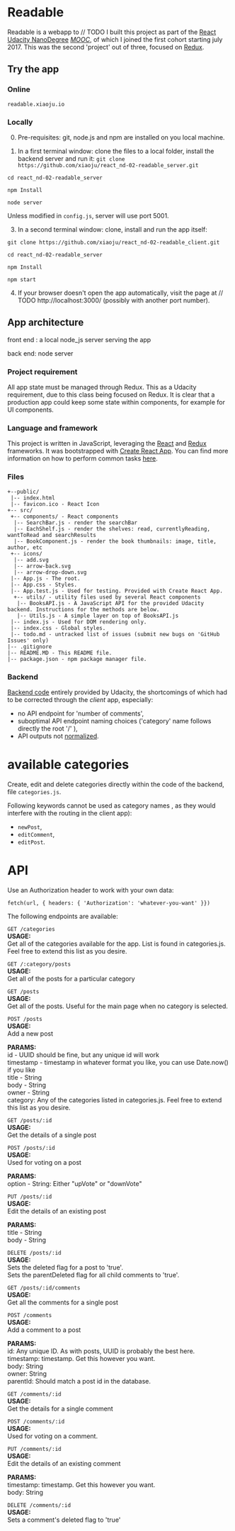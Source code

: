 # Readable

Readable is a webapp to
// TODO
I built this project as part of the [React Udacity NanoDegree](https://www.udacity.com/course/react-nanodegree--nd019) [_MOOC_](https://en.wikipedia.org/wiki/Massive_open_online_course), of which I joined the first cohort starting july 2017. This was the second 'project' out of three, focused on [Redux](http://redux.js.org/).

## Try the app

### Online
`readable.xiaoju.io`

### Locally
0. Pre-requisites: git, node.js and npm are installed on you local machine.

2. In a first terminal window: clone the files to a local folder, install the backend server and run it:
  `git clone https://github.com/xiaoju/react_nd-02-readable_server.git`

  `cd react_nd-02-readable_server`

  `npm Install`

  `node server`

  Unless modified in `config.js`, server will use port 5001.

3. In a second terminal window: clone, install and run the app itself:

  `git clone https://github.com/xiaoju/react_nd-02-readable_client.git`

  `cd react_nd-02-readable_server`

  `npm Install`

  `npm start`

4. If your browser doesn't open the app automatically, visit the page at
// TODO
http://localhost:3000/ (possibly with another port number).  

## App architecture

front end : a local node_js server serving the app

back end: node server

### Project requirement
All app state must be managed through Redux. This as a Udacity requirement, due to this class being focused on Redux. It is clear that a production app could keep some state within components, for example for UI components.

### Language and framework
This project is written in JavaScript, leveraging the [React](https://facebook.github.io/react/) and [Redux](http://redux.js.org/) frameworks.
It was bootstrapped with [Create React App](https://github.com/facebookincubator/create-react-app). You can find more information on how to perform common tasks [here](https://github.com/facebookincubator/create-react-app/blob/master/packages/react-scripts/template/README.md).

### Files
```
+--public/    
 |-- index.html
 |-- favicon.ico - React Icon
+-- src/
 +-- components/ - React components
  |-- SearchBar.js - render the searchBar
  |-- EachShelf.js - render the shelves: read, currentlyReading, wantToRead and searchResults
  |-- BookComponent.js - render the book thumbnails: image, title, author, etc
 +-- icons/
  |-- add.svg
  |-- arrow-back.svg
  |-- arrow-drop-down.svg
 |-- App.js - The root.
 |-- App.css - Styles.
 |-- App.test.js - Used for testing. Provided with Create React App.
  +-- utils/ - utility files used by several React components
   |-- BooksAPI.js - A JavaScript API for the provided Udacity backend. Instructions for the methods are below.
   |-- Utils.js - A simple layer on top of BooksAPI.js
 |-- index.js - Used for DOM rendering only.
 |-- index.css - Global styles.
 |-- todo.md - untracked list of issues (submit new bugs on 'GitHub Issues' only)
|-- .gitignore
|-- README.MD - This README file.
|-- package.json - npm package manager file.
```

### Backend

[Backend code](https://github.com/udacity/reactnd-project-readable-starter) entirely provided by Udacity, the shortcomings of which had to be corrected through the _client_ app, especially:
- no API endpoint for 'number of comments',
- suboptimal API endpoint naming choices ('category' name follows directly the root '/' ),
- API outputs not [normalized](http://redux.js.org/docs/recipes/reducers/NormalizingStateShape.html).

# available categories

Create, edit and delete categories directly within the code of the backend, file `categories.js`.

Following keywords cannot be used as category names , as they would interfere with the routing in the client app):
- `newPost`,
- `editComment`,
- `editPost`.

# API

Use an Authorization header to work with your own data:

`fetch(url, { headers: { 'Authorization': 'whatever-you-want' }})`

The following endpoints are available:  

`GET /categories`  
  **USAGE:**   
    Get all of the categories available for the app. List is found in categories.js.
    Feel free to extend this list as you desire.    

`GET /:category/posts`  
  **USAGE:**    
    Get all of the posts for a particular category   

`GET /posts`  
  **USAGE:**    
    Get all of the posts. Useful for the main page when no category is selected.  

`POST /posts`  
  **USAGE:**  
    Add a new post  

  **PARAMS:**   
    id - UUID should be fine, but any unique id will work  
    timestamp - timestamp in whatever format you like, you can use Date.now() if you like  
    title - String  
    body - String  
    owner - String  
    category: Any of the categories listed in categories.js. Feel free to extend this list as you desire.  

`GET /posts/:id`  
  **USAGE:**  
    Get the details of a single post  

`POST /posts/:id`  
  **USAGE:**  
    Used for voting on a post  

  **PARAMS:**  
    option - String: Either "upVote" or "downVote"  

`PUT /posts/:id`  
  **USAGE:**  
    Edit the details of an existing post  

  **PARAMS:**  
    title - String  
    body - String  

`DELETE /posts/:id`  
  **USAGE:**  
    Sets the deleted flag for a post to 'true'.   
    Sets the parentDeleted flag for all child comments to 'true'.  

`GET /posts/:id/comments`  
  **USAGE:**  
    Get all the comments for a single post  

`POST /comments`  
  **USAGE:**  
    Add a comment to a post  

  **PARAMS:**  
    id: Any unique ID. As with posts, UUID is probably the best here.  
    timestamp: timestamp. Get this however you want.  
    body: String  
    owner: String  
    parentId: Should match a post id in the database.  

`GET /comments/:id`  
  **USAGE:**  
    Get the details for a single comment  

`POST /comments/:id`  
  **USAGE:**  
    Used for voting on a comment.  

`PUT /comments/:id`  
  **USAGE:**  
    Edit the details of an existing comment  

  **PARAMS:**  
    timestamp: timestamp. Get this however you want.  
    body: String  

`DELETE /comments/:id`  
  **USAGE:**  
    Sets a comment's deleted flag to 'true'
